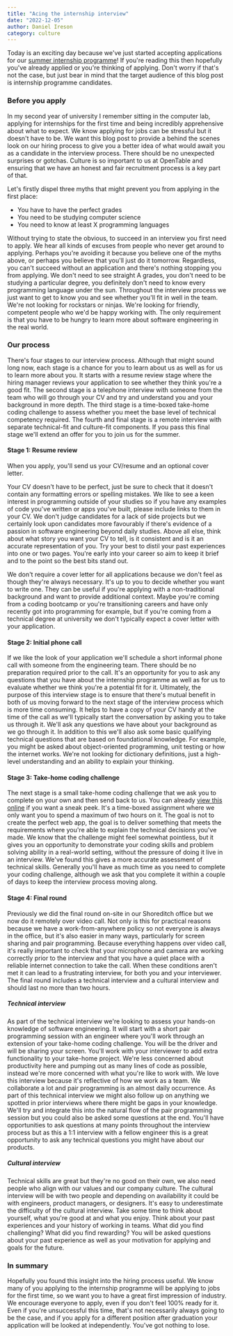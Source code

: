 ```yaml
---
title: "Acing the internship interview"
date: "2022-12-05"
author: Daniel Ireson
category: culture
---
```


Today is an exciting day because we've just started accepting applications for our [summer internship programme](https://boards.greenhouse.io/opentable/jobs/6510134002)! If you're reading this then hopefully you've already applied or you're thinking of applying. Don't worry if that's not the case, but just bear in mind that the target audience of this blog post is internship programme candidates.

### Before you apply

In my second year of university I remember sitting in the computer lab, applying for internships for the first time and being incredibly apprehensive about what to expect. We know applying for jobs can be stressful but it doesn't have to be. We want this blog post to provide a behind the scenes look on our hiring process to give you a better idea of what would await you as a candidate in the interview process. There should be no unexpected surprises or gotchas. Culture is so important to us at OpenTable and ensuring that we have an honest and fair recruitment process is a key part of that.

Let's firstly dispel three myths that might prevent you from applying in the first place:
- You have to have the perfect grades
- You need to be studying computer science
- You need to know at least X programming languages

Without trying to state the obvious, to succeed in an interview you first need to apply. We hear all kinds of excuses from people who never get around to applying. Perhaps you're avoiding it because you believe one of the myths above, or perhaps you believe that you'll just do it tomorrow. Regardless, you can't succeed without an application and there's nothing stopping you from applying. We don't need to see straight A grades, you don't need to be studying a particular degree, you definitely don't need to know every programming language under the sun. Throughout the interview process we just want to get to know you and see whether you'll fit in well in the team. We're not looking for rockstars or ninjas. We're looking for friendly, competent people who we'd be happy working with. The only requirement is that you have to be hungry to learn more about software engineering in the real world.

### Our process
There's four stages to our interview process. Although that might sound long now, each stage is a chance for you to learn about us as well as for us to learn more about you. It starts with a resume review stage where the hiring manager reviews your application to see whether they think you're a good fit. The second stage is a telephone interview with someone from the team who will go through your CV and try and understand you and your background in more depth. The third stage is a time-boxed take-home coding challenge to assess whether you meet the base level of technical competency required. The fourth and final stage is a remote interview with separate technical-fit and culture-fit components. If you pass this final stage we'll extend an offer for you to join us for the summer.

#### Stage 1: Resume review

When you apply, you'll send us your CV/resume and an optional cover letter.

Your CV doesn't have to be perfect, just be sure to check that it doesn't contain any formatting errors or spelling mistakes. We like to see a keen interest in programming outside of your studies so if you have any examples of code you've written or apps you've built, please include links to them in your CV. We don't judge candidates for a lack of side projects but we certainly look upon candidates more favourably if there's evidence of a passion in software engineering beyond daily studies. Above all else, think about what story you want your CV to tell, is it consistent and is it an accurate representation of you. Try your best to distil your past experiences into one or two pages. You're early into your career so aim to keep it brief and to the point so the best bits stand out.

We don't require a cover letter for all applications because we don't feel as though they're always necessary. It's up to you to decide whether you want to write one. They can be useful if you're applying with a non-traditional background and want to provide additional context. Maybe you're coming from a coding bootcamp or you're transitioning careers and have only recently got into programming for example, but if you're coming from a technical degree at university we don't typically expect a cover letter with your application.

#### Stage 2: Initial phone call

If we like the look of your application we'll schedule a short informal phone call with someone from the engineering team. There should be no preparation required prior to the call. It's an opportunity for you to ask any questions that you have about the internship programme as well as for us to evaluate whether we think you're a potential fit for it. Ultimately, the purpose of this interview stage is to ensure that there's mutual benefit in both of us moving forward to the next stage of the interview process which is more time consuming. It helps to have a copy of your CV handy at the time of the call as we'll typically start the conversation by asking you to take us through it. We'll ask any questions we have about your background as we go through it. In addition to this we'll also ask some basic qualifying technical questions that are based on foundational knowledge. For example, you might be asked about object-oriented programming, unit testing or how the internet works. We're not looking for dictionary definitions, just a high-level understanding and an ability to explain your thinking.

#### Stage 3: Take-home coding challenge

The next stage is a small take-home coding challenge that we ask you to complete on your own and then send back to us. You can already [view this online](https://github.com/opentable/code-kata-shopping-cart) if you want a sneak peek. It's a time-boxed assignment where we only want you to spend a maximum of two hours on it. The goal is not to create the perfect web app, the goal is to deliver something that meets the requirements where you're able to explain the technical decisions you've made. We know that the challenge might feel somewhat pointless, but it gives you an opportunity to demonstrate your coding skills and problem solving ability in a real-world setting, without the pressure of doing it live in an interview. We've found this gives a more accurate assessment of technical skills. Generally you'll have as much time as you need to complete your coding challenge, although we ask that you complete it within a couple of days to keep the interview process moving along.

#### Stage 4: Final round

Previously we did the final round on-site in our Shoreditch office but we now do it remotely over video call. Not only is this for practical reasons because we have a work-from-anywhere policy so not everyone is always in the office, but it's also easier in many ways, particularly for screen sharing and pair programming. Because everything happens over video call, it's really important to check that your microphone and camera are working correctly prior to the interview and that you have a quiet place with a reliable internet connection to take the call. When these conditions aren't met it can lead to a frustrating interview, for both you and your interviewer. The final round includes a technical interview and a cultural interview and should last no more than two hours.

##### Technical interview

As part of the technical interview we're looking to assess your hands-on knowledge of software engineering. It will start with a short pair programming session with an engineer where you'll work through an extension of your take-home coding challenge. You will be the driver and will be sharing your screen. You'll work with your interviewer to add extra functionality to your take-home project. We're less concerned about productivity here and pumping out as many lines of code as possible, instead we're more concerned with what you're like to work with. We love this interview because it's reflective of how we work as a team. We collaborate a lot and pair programming is an almost daily occurrence. As part of this technical interview we might also follow up on anything we spotted in prior interviews where there might be gaps in your knowledge. We'll try and integrate this into the natural flow of the pair programming session but you could also be asked some questions at the end. You'll have opportunities to ask questions at many points throughout the interview process but as this a 1:1 interview with a fellow engineer this is a great opportunity to ask any technical questions you might have about our products.

##### Cultural interview

Technical skills are great but they're no good on their own, we also need people who align with our values and our company culture. The cultural interview will be with two people and depending on availability it could be with engineers, product managers, or designers. It's easy to underestimate the difficulty of the cultural interview. Take some time to think about yourself, what you're good at and what you enjoy. Think about your past experiences and your history of working in teams. What did you find challenging? What did you find rewarding? You will be asked questions about your past experience as well as your motivation for applying and goals for the future.

### In summary
Hopefully you found this insight into the hiring process useful. We know many of you applying to the internship programme will be applying to jobs for the first time, so we want you to have a great first impression of industry. We encourage everyone to apply, even if you don't feel 100% ready for it. Even if you're unsuccessful this time, that's not necessarily always going to be the case, and if you apply for a different position after graduation your application will be looked at independently. You've got nothing to lose.